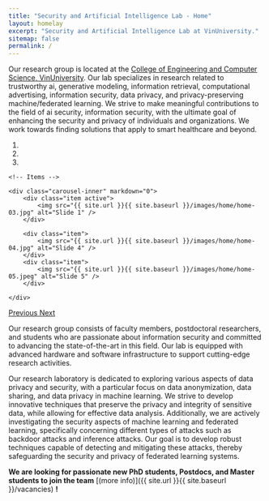 ```yaml
---
title: "Security and Artificial Intelligence Lab - Home"
layout: homelay
excerpt: "Security and Artificial Intelligence Lab at VinUniversity."
sitemap: false
permalink: /
---
```


<!-- We are a dynamic research group at the [Leiden Institute of Physics](http://www.physics.leidenuniv.nl). Our aim is to explore and understand [quantum materials](http://condensedconcepts.blogspot.nl/2013/05/what-is-quantum-matter.html), including strange metals, high-temperature superconductors, and quantum critical electron matter. -->

Our research group is located at the [College of Engineering and Computer Science, VinUniversity](https://vinuni.edu.vn/college-of-engineering-computer-science/). Our lab specializes in research related to trustworthy ai, generative modeling, information retrieval, computational advertising, information security, data privacy, and privacy-preserving machine/federated learning. We strive to make meaningful contributions to the field of ai security, information security, with the ultimate goal of enhancing the security and privacy of individuals and organizations. We work towards finding solutions that apply to smart healthcare and beyond.

<!-- trustworthy ai, generative modeling, information retrieval, computational advertising -->

<!-- Generative Modeling, Information Retrieval, Computational Advertising, Trustworthy AI -->
<!-- We work towards finding solutions to the challenges of information security in today's interconnected digital world. -->

<div markdown="0" id="carousel" class="carousel slide" data-ride="carousel" data-interval="4000" data-pause="hover" >
    <!-- Menu -->
    <ol class="carousel-indicators">
        <li data-target="#carousel" data-slide-to="0" class="active"></li>
        <li data-target="#carousel" data-slide-to="1"></li>
        <li data-target="#carousel" data-slide-to="2"></li>
        <!-- <li data-target="#carousel" data-slide-to="3"></li> -->
        <!-- <li data-target="#carousel" data-slide-to="4"></li>
        <li data-target="#carousel" data-slide-to="5"></li>
        <li data-target="#carousel" data-slide-to="6"></li> -->
    </ol>

    <!-- Items -->

    <div class="carousel-inner" markdown="0">
        <div class="item active">
            <img src="{{ site.url }}{{ site.baseurl }}/images/home/home-03.jpg" alt="Slide 1" />
        </div>

        <div class="item">
            <img src="{{ site.url }}{{ site.baseurl }}/images/home/home-04.jpg" alt="Slide 4" />
        </div>
        <div class="item">
            <img src="{{ site.url }}{{ site.baseurl }}/images/home/home-05.jpeg" alt="Slide 5" />
        </div>

    </div>

  <a class="left carousel-control" href="#carousel" role="button" data-slide="prev">
    <span class="glyphicon glyphicon-chevron-left" aria-hidden="true"></span>
    <span class="sr-only">Previous</span>
  </a>
  <a class="right carousel-control" href="#carousel" role="button" data-slide="next">
    <span class="glyphicon glyphicon-chevron-right" aria-hidden="true"></span>
    <span class="sr-only">Next</span>
  </a>
</div>

Our research group consists of faculty members, postdoctoral researchers, and students who are passionate about information security and committed to advancing the state-of-the-art in this field. Our lab is equipped with advanced hardware and software infrastructure to support cutting-edge research activities.

Our research laboratory is dedicated to exploring various aspects of data privacy and security, with a particular focus on data anonymization, data sharing, and data privacy in machine learning. We strive to develop innovative techniques that preserve the privacy and integrity of sensitive data, while allowing for effective data analysis. Additionally, we are actively investigating the security aspects of machine learning and federated learning, specifically concerning different types of attacks such as backdoor attacks and inference attacks. Our goal is to develop robust techniques capable of detecting and mitigating these attacks, thereby safeguarding the security and privacy of federated learning systems.

<!-- One of our main research focuses is on developing secure and efficient cryptographic protocols for various applications, including secure data sharing and computation, authentication, and privacy-preserving machine learning. We are also investigating the vulnerability of cryptographic systems to attacks, such as side-channel attacks, and developing countermeasures to enhance their security. -->

<!-- Another area of research that we are actively pursuing is data privacy, including data anonymization, data sharing, and data privacy in machine learning. We are developing novel privacy-preserving techniques that can ensure the confidentiality and integrity of sensitive data while enabling effective data analysis. -->

<!-- Moreover, we are investigating the security of modern computing systems and networks against various types of attacks, such as backdoor attacks, malware, and phishing. In particular, we are interested in developing techniques that can detect and mitigate backdoor attacks, which can be used to compromise the security and privacy of computer systems and networks. -->

<!-- Currently, we are conducting research on three main topics. The first topic is a Collaborative Framework Design for Distributed Privacy-Preserving Machine Learning, which aims to design a framework that can efficiently perform privacy-preserving machine learning tasks in a distributed environment.

The second topic is a Privacy-Preserving, Robust, and Explainable Federated Learning Framework for Healthcare System, which focuses on designing a federated learning framework that can maintain the privacy of sensitive healthcare data while allowing for robust and explainable machine learning models.

The third topic is Collaborative Data Anonymization, which aims to develop techniques for anonymizing data while preserving its utility and enabling collaboration between organizations.

To join our lab, you should have a solid foundation in computer science, including good programming skills, critical thinking, and a good understanding of mathematics. We welcome students who are passionate about information security and privacy and are excited to work on cutting-edge research projects. -->

<!-- To this end, we develop novel spectroscopic-imaging scanning tunneling microscopy (SI-STM) tools to visualize the relevant quantum mechanical degrees of freedom. We want to be able to build the perfect instruments to answer the  scientific questions we deem most important (see [Research](research)). -->

<!-- We are located at Leiden University, the birthplace of superconductivity and home to Kamerlingh Onnes, Lorentz, Huygens, Einstein, de Sitter, and others (see e.g. [the wall of signatures from Ehrenfest lecturers](https://www.lorentz.leidenuniv.nl/history/colloquium/muur_heel.html)). We exchange ideas and work with our neighbors from [Quantum Matter & Optics](http://www.physics.leidenuniv.nl/qo-home), as well as with the colleagues from our [world-class theory section](https://www.lorentz.leidenuniv.nl). -->

**We are looking for passionate new PhD students, Postdocs, and Master students to join the team** [(more info)]({{ site.url }}{{ site.baseurl }}/vacancies) **!**

<!-- Our research group is supported by funding from [VinUniversity](https://vinuni.edu.vn/), and [VinUni-Illinois Smart Health Center](https://smarthealth.vinuni.edu.vn/). -->
<!-- , and the [Vingroup Innovation Foundation](https://vinif.org/), as well as funding from [Nazarbayev University](https://nu.edu.kz/) in Kazakhstan. Please browse our website to learn more about our ongoing research projects and publications. -->


<!-- We are grateful for funding from [VinUniversity](https://vinuni.edu.vn/), [VinUni-Illinois Smart Health Center](https://smarthealth.vinuni.edu.vn/), and the [Vingroup Innovation Foundation](https://vinif.org/), as well as funding from [Nazarbayev University](https://nu.edu.kz/) in Kazakhstan. -->

<!-- Our research group is supported by funding from [VinUniversity](https://vinuni.edu.vn/), [VinUni-Illinois Smart Health Center](https://smarthealth.vinuni.edu.vn/), and the [Vingroup Innovation Foundation](https://vinif.org/), as well as funding from [Nazarbayev University](https://nu.edu.kz/) in Kazakhstan. Please browse our website to learn more about our ongoing research projects and publications. -->

<!-- We are grateful for funding from Leiden University, [NWO](www.nwo.nl) ([Vidi talent scheme](http://www.nwo.nl/en/research-and-results/programmes/Talent+Scheme) and the [Frontiers in Nanoscience program](https://www.universiteitleiden.nl/en/research/research-projects/science/frontiers-of-nanoscience-nanofront)), and from an [ERC starting grant](https://erc.europa.eu/funding/starting-grants). -->

<figure class="fourth">
  <!-- <img src="{{ site.url }}{{ site.baseurl }}/images/logopic/vinuni-logo.png" style="width: 210px"> -->
  <!-- <img src="{{ site.url }}{{ site.baseurl }}/images/logopic/shc-logo.png" style="width: 110px"> -->
</figure>
